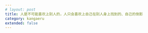 ```yaml
---
# layout: post
title: 人是不可能喜欢上别人的，人只会喜欢上自己在别人身上找到的、自己的倒影
category: kangaeru
extended: false
---
```

